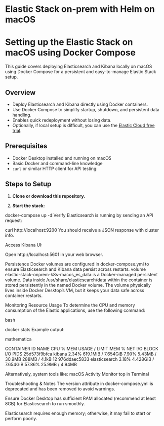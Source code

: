 # Elastic Stack on-prem with Helm on macOS

# Setting up the Elastic Stack on macOS using Docker Compose

This guide covers deploying Elasticsearch and Kibana locally on macOS using Docker Compose for a persistent and easy-to-manage Elastic Stack setup.

## Overview

- Deploy Elasticsearch and Kibana directly using Docker containers.
- Use Docker Compose to simplify startup, shutdown, and persistent data handling.
- Enables quick redeployment without losing data.
- Optionally, if local setup is difficult, you can use the [Elastic Cloud free trial](https://cloud.elastic.co).

## Prerequisites

- Docker Desktop installed and running on macOS
- Basic Docker and command-line knowledge
- `curl` or similar HTTP client for API testing

## Steps to Setup

1. **Clone or download this repository.**

2. **Start the stack:**

docker-compose up -d
Verify Elasticsearch is running by sending an API request:

curl http://localhost:9200
You should receive a JSON response with cluster info.

Access Kibana UI:

Open http://localhost:5601 in your web browser.

Persistence
Docker volumes are configured in docker-compose.yml to ensure Elasticsearch and Kibana data persist across restarts.
volume elastic-stack-onprem-k8s-macos_es_data is a Docker-managed persistent volume.
Data inside /usr/share/elasticsearch/data within the container is stored persistently in the named Docker volume.
The volume physically lives inside Docker Desktop’s VM, but it keeps your data safe across container restarts.

Monitoring Resource Usage
To determine the CPU and memory consumption of the Elastic applications, use the following command:

bash

docker stats
Example output:

mathematica

CONTAINER ID   NAME          CPU %     MEM USAGE / LIMIT     MEM %     NET I/O           BLOCK I/O        PIDS
25d573f9bfca   kibana        2.34%     619.1MiB / 7.654GiB   7.90%     5.43MB / 30.9MB   288MB / 4.1kB    12
976ddaec5833   elasticsearch 3.18%     4.428GiB / 7.654GiB   57.86%    25.9MB / 4.94MB  
 
Alternatively, system tools like:
macOS Activity Monitor top in Terminal


Troubleshooting & Notes
The version attribute in docker-compose.yml is deprecated and has been removed to avoid warnings.

Ensure Docker Desktop has sufficient RAM allocated (recommend at least 8GB) for Elasticsearch to run smoothly.

Elasticsearch requires enough memory; otherwise, it may fail to start or perform poorly.
